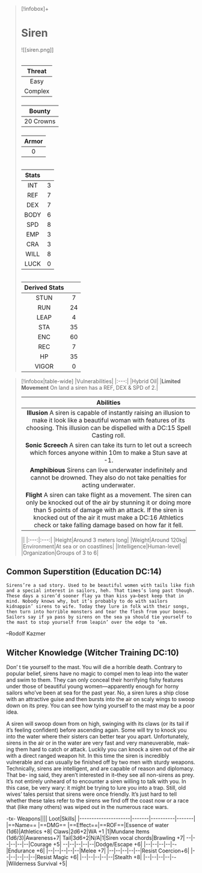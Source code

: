>[!infobox]+
># Siren
>![[siren.png]]
>###### 
>|Threat|
>|:---:|
>|Easy|
>|Complex|
>##### 
>|Bounty|
>|:---:|
>|20 Crowns|
>#####
>|Armor|
>|:---:|
>|0|
>###### 
>
>|Stats||
>|:---:|:---:|
>|INT|3|
>|REF|7|
>|DEX|7|
>|BODY|6|
>|SPD|8|
>|EMP|3|
>|CRA|3|
>|WILL|8|
>|LUCK|0|
>######
>|Derived Stats||
>|:---:|:---:|
>|STUN|7|
>|RUN|24|
>|LEAP|4|
>|STA|35|
>|ENC|60|
>|REC|7|
>|HP|35|
>|VIGOR|0|

>[!infobox|table-wide]
>|Vulnerabilities|
>|:---:|
>|Hybrid Oil|
>|**Limited Movement** On land a siren has a REF, DEX & SPD of 2.|
>
>|Abilities|
>|:---:|
>|**Illusion** A siren is capable of instantly raising an illusion to make it look like a beautiful woman with features of its choosing. This illusion can be dispelled with a DC:15 Spell Casting roll.|
>|**Sonic Screech** A siren can take its turn to let out a screech which forces anyone within 10m to make a Stun save at -1.|
>|**Amphibious** Sirens can live underwater indefinitely and cannot be drowned. They also do not take penalties for acting underwater.|
>|**Flight** A siren can take flight as a movement. The siren can only be knocked out of the air by stunning it or doing more than 5 points of damage with an attack. If the siren is knocked out of the air it must make a DC:16 Athletics check or take falling damage based on how far it fell.|
>
>||
>|:---:|:---:|
>|Height|Around 3 meters long|
>|Weight|Around 120kg|
>|Environment|At sea or on coastlines|
>|Intelligence|Human-level|
>|Organization|Groups of 3 to 6|

## Common Superstition (Education DC:14)
```ad-quote
Sirens’re a sad story. Used to be beautiful women with tails like fish and a special interest in sailors, heh. That times’s long past though. These days a siren’d sooner flay ya than kiss ya–best keep that in mind. Nobody knows why, but it’s probably to do with sailors kidnappin’ sirens to wife. Today they lure in folk with their songs, then turn into horrible monsters and tear the flesh from your bones. Sailors say if ya pass by sirens on the sea ya should tie yourself to the mast to stop yourself from leapin’ over the edge to ‘em.
```
–Rodolf Kazmer

## Witcher Knowledge (Witcher Training DC:10)
Don’ t tie yourself to the mast. You will die a horrible death. Contrary to popular belief, sirens have no magic to compel men to leap into the water and swim to them. They can only conceal their horrifying fishy features under those of beautiful young women—apparently enough for horny sailors who’ve been at sea for the past year. No, a siren lures a ship close with an attractive guise and then bursts into the air on scaly wings to swoop down on its prey. You can see how tying yourself to the mast may be a poor idea. 

A siren will swoop down from on high, swinging with its claws (or its tail if it’s feeling confident) before ascending again. Some will try to knock you into the water where their sisters can better tear you apart. Unfortunately, sirens in the air or in the water are very fast and very maneuverable, mak- ing them hard to catch or attack. Luckily you can knock a siren out of the air with a direct ranged weapon hit. In this time the siren is incredibly vulnerable and can usually be finished off by two men with sturdy weapons. Technically, sirens are intelligent, and are capable of reason and diplomacy. That be- ing said, they aren’t interested in it–they see all non-sirens as prey. It’s not entirely unheard of to encounter a siren willing to talk with you. In this case, be very wary: it might be trying to lure you into a trap. Still, old wives’ tales persist that sirens were once friendly. It’s just hard to tell whether these tales refer to the sirens we find off the coast now or a race that (like many others) was wiped out in the numerous race wars.

-tx-
Weapons||||                  Loot|Skills|
|---------------------|-------|----------|-------|
|==Name==                      |==DMG==    |==Effect==|==ROF==|Essence of water (1d6)|Athletics +8|
Claws|2d6+2|WA +1    |1|Mundane Items (1d6/3)|Awareness+7|
Tail|3d6+2|N/A|1|Siren vocal chords|Brawling +7|
--|--|--|--|--|Courage +5|
--|--|--|--|--|Dodge/Escape +6|
|--|--|--|--|--|Endurance +6|
|--|--|--|--|--|Melee +7|
|--|--|--|--|--|Resist Coercion+6|
|--|--|--|--|--|Resist Magic +6|
|--|--|--|--|--|Stealth +8|
|--|--|--|--|--|Wilderness Survival +5|